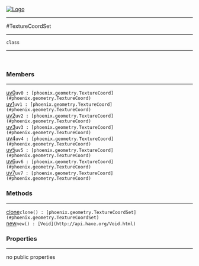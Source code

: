 
[![Logo](../../../images/logo.png)](../../../api/index.html)

---



#TextureCoordSet



---

`class`
<span class="meta">

</span>


---

&nbsp;
&nbsp;

<h3>Members</h3> <hr/><span class="member apipage">
            <a name="uv0"><a class="lift" href="#uv0">uv0</a></a><code class="signature apipage">uv0 : [phoenix.geometry.TextureCoord](#phoenix.geometry.TextureCoord)</code><br/></span>
        <span class="small_desc_flat"></span><span class="member apipage">
            <a name="uv1"><a class="lift" href="#uv1">uv1</a></a><code class="signature apipage">uv1 : [phoenix.geometry.TextureCoord](#phoenix.geometry.TextureCoord)</code><br/></span>
        <span class="small_desc_flat"></span><span class="member apipage">
            <a name="uv2"><a class="lift" href="#uv2">uv2</a></a><code class="signature apipage">uv2 : [phoenix.geometry.TextureCoord](#phoenix.geometry.TextureCoord)</code><br/></span>
        <span class="small_desc_flat"></span><span class="member apipage">
            <a name="uv3"><a class="lift" href="#uv3">uv3</a></a><code class="signature apipage">uv3 : [phoenix.geometry.TextureCoord](#phoenix.geometry.TextureCoord)</code><br/></span>
        <span class="small_desc_flat"></span><span class="member apipage">
            <a name="uv4"><a class="lift" href="#uv4">uv4</a></a><code class="signature apipage">uv4 : [phoenix.geometry.TextureCoord](#phoenix.geometry.TextureCoord)</code><br/></span>
        <span class="small_desc_flat"></span><span class="member apipage">
            <a name="uv5"><a class="lift" href="#uv5">uv5</a></a><code class="signature apipage">uv5 : [phoenix.geometry.TextureCoord](#phoenix.geometry.TextureCoord)</code><br/></span>
        <span class="small_desc_flat"></span><span class="member apipage">
            <a name="uv6"><a class="lift" href="#uv6">uv6</a></a><code class="signature apipage">uv6 : [phoenix.geometry.TextureCoord](#phoenix.geometry.TextureCoord)</code><br/></span>
        <span class="small_desc_flat"></span><span class="member apipage">
            <a name="uv7"><a class="lift" href="#uv7">uv7</a></a><code class="signature apipage">uv7 : [phoenix.geometry.TextureCoord](#phoenix.geometry.TextureCoord)</code><br/></span>
        <span class="small_desc_flat"></span>

<h3>Methods</h3> <hr/><span class="method apipage">
            <a name="clone"><a class="lift" href="#clone">clone</a></a><code class="signature apipage">clone() : [phoenix.geometry.TextureCoordSet](#phoenix.geometry.TextureCoordSet)</code><br/><span class="small_desc_flat"></span>
        </span>
    <span class="method apipage">
            <a name="new"><a class="lift" href="#new">new</a></a><code class="signature apipage">new() : [Void](http://api.haxe.org/Void.html)</code><br/><span class="small_desc_flat"></span>
        </span>
    

<h3>Properties</h3> <hr/>no public properties

&nbsp;
&nbsp;
&nbsp;
